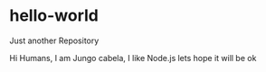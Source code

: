 # hello-world
Just another Repository

Hi Humans,
I am Jungo cabela, I like Node.js
lets hope it will be ok

